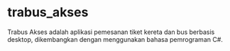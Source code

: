 # trabus_akses
Trabus Akses adalah aplikasi pemesanan tiket kereta dan bus berbasis desktop, dikembangkan dengan menggunakan bahasa pemrograman C#.

